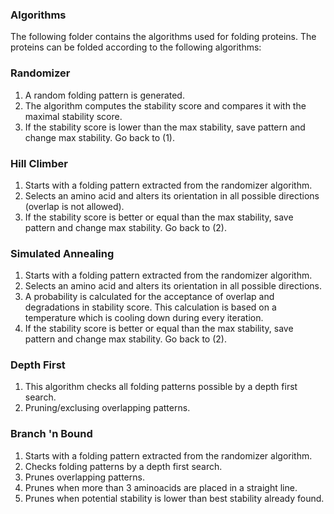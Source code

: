 ### Algorithms
The following folder contains the algorithms used for folding proteins. The proteins can be folded according to the following algorithms:

### Randomizer
1. A random folding pattern is generated.
2. The algorithm computes the stability score and compares it with the maximal stability score.
3. If the stability score is lower than the max stability, save pattern and change max stability. Go back to (1).

### Hill Climber 
1. Starts with a folding pattern extracted from the randomizer algorithm. 
2. Selects an amino acid and alters its orientation in all possible directions (overlap is not allowed).
3. If the stability score is better or equal than the max stability, save pattern and change max stability. Go back to (2).

### Simulated Annealing
1. Starts with a folding pattern extracted from the randomizer algorithm.
2. Selects an amino acid and alters its orientation in all possible directions.
4. A probability is calculated for the acceptance of overlap and degradations in stability score. This calculation is based on a temperature which is cooling down during every iteration.
5. If the stability score is better or equal than the max stability, save pattern and change max stability. Go back to (2).

### Depth First 
1. This algorithm checks all folding patterns possible by a depth first search.
2. Pruning/exclusing overlapping patterns.

### Branch 'n Bound 
1. Starts with a folding pattern extracted from the randomizer algorithm.
2. Checks folding patterns by a depth first search.
4. Prunes overlapping patterns.
3. Prunes when more than 3 aminoacids are placed in a straight line.
4. Prunes when potential stability is lower than best stability already found.
